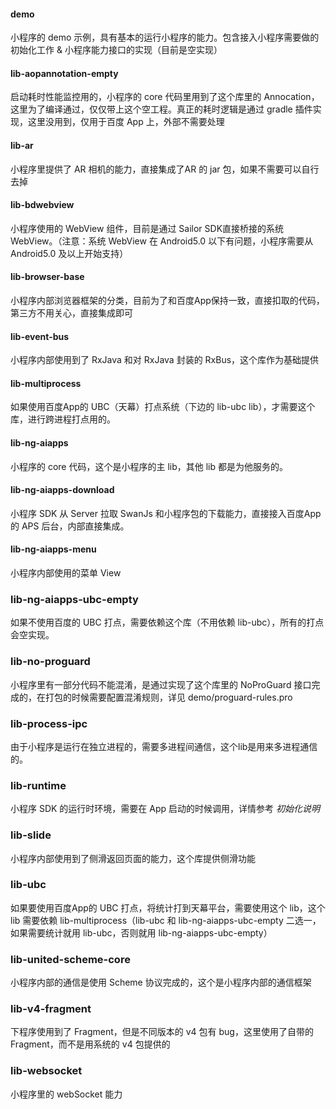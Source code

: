 #### demo
	
小程序的 demo 示例，具有基本的运行小程序的能力。包含接入小程序需要做的初始化工作 & 小程序能力接口的实现（目前是空实现）

#### lib-aopannotation-empty 

启动耗时性能监控用的，小程序的 core 代码里用到了这个库里的 Annocation，这里为了编译通过，仅仅带上这个空工程。真正的耗时逻辑是通过 gradle 插件实现，这里没用到，仅用于百度 App 上，外部不需要处理

#### lib-ar

小程序里提供了 AR 相机的能力，直接集成了AR 的 jar 包，如果不需要可以自行去掉
 
#### lib-bdwebview 

小程序使用的 WebView 组件，目前是通过 Sailor SDK直接桥接的系统WebView。（注意：系统 WebView 在 Android5.0 以下有问题，小程序需要从 Android5.0 及以上开始支持）

#### lib-browser-base 

小程序内部浏览器框架的分类，目前为了和百度App保持一致，直接扣取的代码，第三方不用关心，直接集成即可

#### lib-event-bus 

小程序内部使用到了 RxJava 和对 RxJava 封装的 RxBus，这个库作为基础提供

#### lib-multiprocess 

如果使用百度App的 UBC（天幕）打点系统（下边的 lib-ubc lib），才需要这个库，进行跨进程打点用的。

#### lib-ng-aiapps

小程序的 core 代码，这个是小程序的主 lib，其他 lib 都是为他服务的。

#### lib-ng-aiapps-download 

小程序 SDK 从 Server 拉取 SwanJs 和小程序包的下载能力，直接接入百度App的 APS 后台，内部直接集成。

#### lib-ng-aiapps-menu

小程序内部使用的菜单 View

### lib-ng-aiapps-ubc-empty 

如果不使用百度的 UBC 打点，需要依赖这个库（不用依赖 lib-ubc），所有的打点会空实现。

### lib-no-proguard

小程序里有一部分代码不能混淆，是通过实现了这个库里的 NoProGuard 接口完成的，在打包的时候需要配置混淆规则，详见 demo/proguard-rules.pro

### lib-process-ipc

由于小程序是运行在独立进程的，需要多进程间通信，这个lib是用来多进程通信的。

### lib-runtime 

小程序 SDK 的运行时环境，需要在 App 启动的时候调用，详情参考 *初始化说明*

### lib-slide 

小程序内部使用到了侧滑返回页面的能力，这个库提供侧滑功能

### lib-ubc 

如果要使用百度App的 UBC 打点，将统计打到天幕平台，需要使用这个 lib，这个 lib 需要依赖 lib-multiprocess（lib-ubc 和 lib-ng-aiapps-ubc-empty 二选一，如果需要统计就用 lib-ubc，否则就用 lib-ng-aiapps-ubc-empty）

### lib-united-scheme-core

小程序内部的通信是使用 Scheme 协议完成的，这个是小程序内部的通信框架

### lib-v4-fragment

下程序使用到了 Fragment，但是不同版本的 v4 包有 bug，这里使用了自带的 Fragment，而不是用系统的 v4 包提供的

### lib-websocket

小程序里的 webSocket 能力
